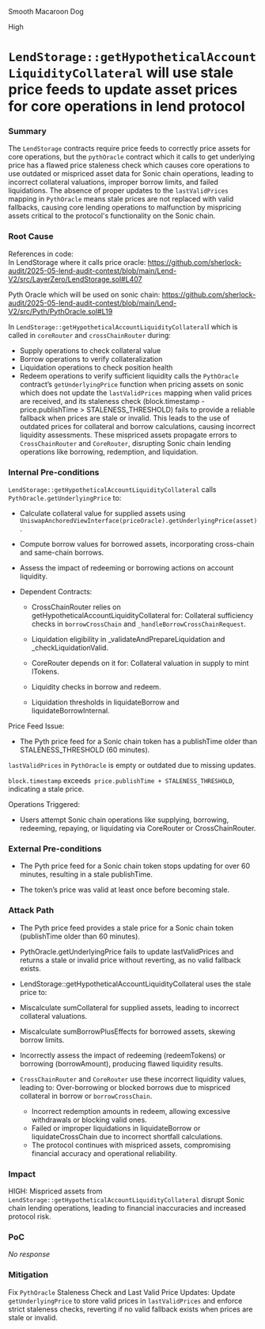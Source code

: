 Smooth Macaroon Dog

High

# `LendStorage::getHypotheticalAccountLiquidityCollateral` will use stale price feeds to update asset prices for core operations in lend protocol

### Summary

The `LendStorage` contracts require price feeds to correctly price assets for core operations, but the `pythOracle`  contract which it calls to get underlying price has a flawed price staleness check which causes core operations to use outdated or mispriced asset data for Sonic chain operations, leading to incorrect collateral valuations, improper borrow limits, and failed liquidations. The absence of proper updates to the `lastValidPrices` mapping in `PythOracle` means stale prices are not replaced with valid fallbacks, causing core lending operations to malfunction by mispricing assets critical to the protocol's functionality on the Sonic chain.

### Root Cause
References in code:  
In LendStorage where it calls price oracle: https://github.com/sherlock-audit/2025-05-lend-audit-contest/blob/main/Lend-V2/src/LayerZero/LendStorage.sol#L407

Pyth Oracle which will be used on sonic chain: https://github.com/sherlock-audit/2025-05-lend-audit-contest/blob/main/Lend-V2/src/Pyth/PythOracle.sol#L19

In `LendStorage::getHypotheticalAccountLiquidityCollateral`l which is called in `coreRouter` and `crossChainRouter` during: 
- Supply operations to check collateral value
- Borrow operations to verify collateralization
- Liquidation operations to check position health
- Redeem operations to verify sufficient liquidity
calls the `PythOracle` contract’s `getUnderlyingPrice` function when pricing assets on sonic which does not update the `lastValidPrices` mapping when valid prices are received, and its staleness check (block.timestamp - price.publishTime > STALENESS_THRESHOLD) fails to provide a reliable fallback when prices are stale or invalid. This leads to the use of outdated prices for collateral and borrow calculations, causing incorrect liquidity assessments. These mispriced assets propagate errors to `CrossChainRouter` and `CoreRouter`, disrupting Sonic chain lending operations like borrowing, redemption, and liquidation.


### Internal Pre-conditions

`LendStorage::getHypotheticalAccountLiquidityCollateral` calls `PythOracle.getUnderlyingPrice` to:
- Calculate collateral value for supplied assets using `UniswapAnchoredViewInterface(priceOracle).getUnderlyingPrice(asset)`.
- Compute borrow values for borrowed assets, incorporating cross-chain and same-chain borrows.
- Assess the impact of redeeming or borrowing actions on account liquidity.

- Dependent Contracts:
  - CrossChainRouter relies on getHypotheticalAccountLiquidityCollateral for: Collateral sufficiency checks in `borrowCrossChain` and `_handleBorrowCrossChainRequest`.
  - Liquidation eligibility in _validateAndPrepareLiquidation and _checkLiquidationValid.

  - CoreRouter depends on it for:
    Collateral valuation in supply to mint lTokens.

   - Liquidity checks in borrow and redeem.

   - Liquidation thresholds in liquidateBorrow and liquidateBorrowInternal.

Price Feed Issue:
- The Pyth price feed for a Sonic chain token has a publishTime older than STALENESS_THRESHOLD (60 minutes).

`lastValidPrices` in `PythOracle` is empty or outdated due to missing updates.

`block.timestamp` exceeds` price.publishTime + STALENESS_THRESHOLD`, indicating a stale price.

Operations Triggered:
- Users attempt Sonic chain operations like supplying, borrowing, redeeming, repaying, or liquidating via CoreRouter or CrossChainRouter.



### External Pre-conditions

- The Pyth price feed for a Sonic chain token stops updating for over 60 minutes, resulting in a stale publishTime.

- The token’s price was valid at least once before becoming stale.



### Attack Path

- The Pyth price feed provides a stale price for a Sonic chain token (publishTime older than 60 minutes).

- PythOracle.getUnderlyingPrice fails to update lastValidPrices and returns a stale or invalid price without reverting, as no valid fallback exists.

- LendStorage::getHypotheticalAccountLiquidityCollateral uses the stale price to:
 - Miscalculate sumCollateral for supplied assets, leading to incorrect collateral valuations.
 - Miscalculate sumBorrowPlusEffects for borrowed assets, skewing borrow limits.
 - Incorrectly assess the impact of redeeming (redeemTokens) or borrowing (borrowAmount), producing flawed liquidity results.

- `CrossChainRouter` and `CoreRouter` use these incorrect liquidity values, leading to:
Over-borrowing or blocked borrows due to mispriced collateral in borrow or `borrowCrossChain`.
  - Incorrect redemption amounts in redeem, allowing excessive withdrawals or blocking valid ones.
  - Failed or improper liquidations in liquidateBorrow or liquidateCrossChain due to incorrect shortfall calculations.
  - The protocol continues with mispriced assets, compromising financial accuracy and operational reliability.


### Impact

HIGH: Mispriced assets from `LendStorage::getHypotheticalAccountLiquidityCollateral` disrupt Sonic chain lending operations, leading to financial inaccuracies and increased protocol risk.



### PoC

_No response_

### Mitigation

Fix `PythOracle` Staleness Check and Last Valid Price Updates:
Update `getUnderlyingPrice` to store valid prices in `lastValidPrices` and enforce strict staleness checks, reverting if no valid fallback exists when prices are stale or invalid.

